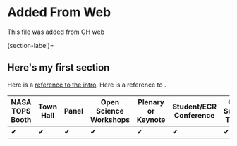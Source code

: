 # Added From Web

This file was added from GH web

(section-label)=
## Here's my first section

Here is a [reference to the intro](intro.md). Here is a reference to [](section-label).

| NASA TOPS Booth | Town Hall | Panel    | Open Science Workshops | Plenary or Keynote | Student/ECR Conference | Open Science Theme |
| --------------- | --------- | ---------| ---------------------- | ------------------ | ---------------------- | ------------------ |
| &#10004;        | &#10004;  | &#10004; | &#10004;               | &#10004;           | &#10004;               | &#10004;           |